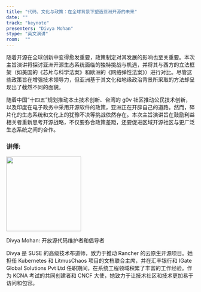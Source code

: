 ```yaml
---
title: "代码、文化与政策：在全球背景下塑造亚洲开源的未来"
date: ""
track: "keynote"
presenters: "Divya Mohan"
stype: "英文演讲"
room:  ""
---
```


随着开源在全球创新中变得愈发重要，政策制定对其发展的影响也至关重要。本次主旨演讲将探讨亚洲开源生态系统面临的独特挑战与机遇，并将其与西方的立法框架（如美国的《芯片与科学法案》和欧洲的《网络弹性法案》）进行对比。尽管这些政策旨在增强技术领导力，但亚洲基于其文化和地缘政治背景所采取的方法却呈现出了截然不同的面貌。

随着中国“十四五”规划推动本土技术创新、台湾的 g0v 社区推动公民技术创新，以及印度在电子政务中采用开源软件的政策，亚洲正在开辟自己的道路。然而，碎片化的生态系统和文化上的犹豫不决等挑战依然存在。本次主旨演讲旨在鼓励利益相关者重新思考开源战略，不仅要弥合政策差距，还要促进区域开源社区与更广泛生态系统之间的合作。

### 讲师:

<img src="https://sessionize.com/image/8870-400o400o1-PDR3hsSKRCfWb1Fbh3WVdT.jpg" width="200" /><br/>

Divya Mohan: 开放源代码维护者和倡导者

Divya 是 SUSE 的高级技术布道师，致力于推动 Rancher 的云原生开源项目。她担任 Kubernetes 和 LitmusChaos 项目的文档联合主席，并在汇丰银行和 IGate Global Solutions Pvt Ltd 任职期间，在系统工程领域积累了丰富的工作经验。作为 KCNA 考试的共同创建者和 CNCF 大使，她致力于让技术社区和技术更加易于访问和包容。